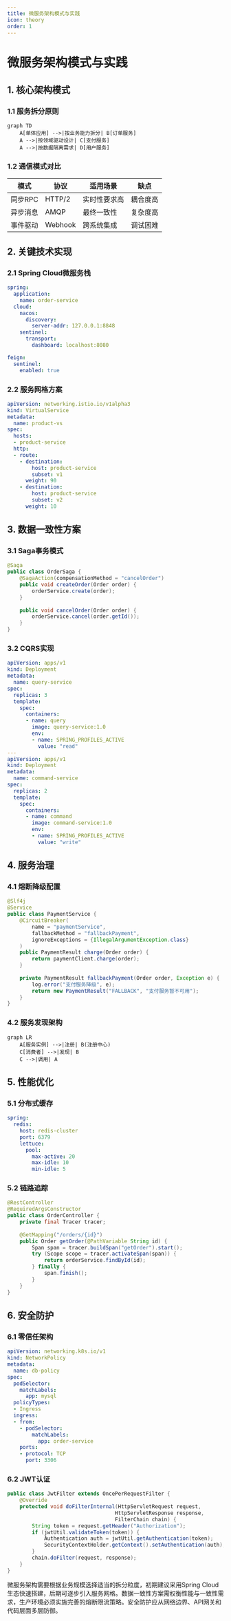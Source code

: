 ```yaml
---
title: 微服务架构模式与实践  
icon: theory  
order: 1  
---
```


# 微服务架构模式与实践  

## 1. 核心架构模式  

### 1.1 服务拆分原则  
```mermaid
graph TD
    A[单体应用] -->|按业务能力拆分| B[订单服务]
    A -->|按领域驱动设计| C[支付服务]
    A -->|按数据隔离需求| D[用户服务]
```

### 1.2 通信模式对比  
| 模式          | 协议      | 适用场景              | 缺点                  |  
|-------------|---------|-------------------|---------------------|  
| 同步RPC       | HTTP/2  | 实时性要求高          | 耦合度高              |  
| 异步消息       | AMQP    | 最终一致性           | 复杂度高              |  
| 事件驱动       | Webhook | 跨系统集成           | 调试困难              |  

## 2. 关键技术实现  

### 2.1 Spring Cloud微服务栈  
```yaml:c:\project\kphub\microservices\config\application.yml
spring:
  application:
    name: order-service
  cloud:
    nacos:
      discovery:
        server-addr: 127.0.0.1:8848
    sentinel:
      transport:
        dashboard: localhost:8080

feign:
  sentinel:
    enabled: true
```

### 2.2 服务网格方案  
```yaml:c:\project\kphub\microservices\istio\virtual-service.yaml
apiVersion: networking.istio.io/v1alpha3
kind: VirtualService
metadata:
  name: product-vs
spec:
  hosts:
  - product-service
  http:
  - route:
    - destination:
        host: product-service
        subset: v1
      weight: 90
    - destination:
        host: product-service  
        subset: v2
      weight: 10
```

## 3. 数据一致性方案  

### 3.1 Saga事务模式  
```java:c:\project\kphub\microservices\saga\OrderSaga.java
@Saga
public class OrderSaga {
    @SagaAction(compensationMethod = "cancelOrder")
    public void createOrder(Order order) {
        orderService.create(order);
    }
    
    public void cancelOrder(Order order) {
        orderService.cancel(order.getId());
    }
}
```

### 3.2 CQRS实现  
```yaml:c:\project\kphub\microservices\cqrs\deployment.yaml
apiVersion: apps/v1
kind: Deployment
metadata:
  name: query-service
spec:
  replicas: 3
  template:
    spec:
      containers:
      - name: query
        image: query-service:1.0
        env:
        - name: SPRING_PROFILES_ACTIVE
          value: "read"
---
apiVersion: apps/v1
kind: Deployment
metadata:
  name: command-service  
spec:
  replicas: 2
  template:
    spec:
      containers:
      - name: command
        image: command-service:1.0
        env:
        - name: SPRING_PROFILES_ACTIVE
          value: "write"
```

## 4. 服务治理  

### 4.1 熔断降级配置  
```java:c:\project\kphub\microservices\circuit-breaker\PaymentService.java
@Slf4j
@Service
public class PaymentService {
    @CircuitBreaker(
        name = "paymentService",
        fallbackMethod = "fallbackPayment",
        ignoreExceptions = {IllegalArgumentException.class}
    )
    public PaymentResult charge(Order order) {
        return paymentClient.charge(order);
    }
    
    private PaymentResult fallbackPayment(Order order, Exception e) {
        log.error("支付服务降级", e);
        return new PaymentResult("FALLBACK", "支付服务暂不可用");
    }
}
```

### 4.2 服务发现架构  
```mermaid
graph LR
    A[服务实例] -->|注册| B(注册中心)
    C[消费者] -->|发现| B
    C -->|调用| A
```

## 5. 性能优化  

### 5.1 分布式缓存  
```yaml:c:\project\kphub\microservices\cache\redis-config.yaml
spring:
  redis:
    host: redis-cluster
    port: 6379
    lettuce:
      pool:
        max-active: 20
        max-idle: 10
        min-idle: 5
```

### 5.2 链路追踪  
```java:c:\project\kphub\microservices\tracing\OrderController.java
@RestController
@RequiredArgsConstructor
public class OrderController {
    private final Tracer tracer;
    
    @GetMapping("/orders/{id}")
    public Order getOrder(@PathVariable String id) {
        Span span = tracer.buildSpan("getOrder").start();
        try (Scope scope = tracer.activateSpan(span)) {
            return orderService.findById(id);
        } finally {
            span.finish();
        }
    }
}
```

## 6. 安全防护  

### 6.1 零信任架构  
```yaml:c:\project\kphub\microservices\security\network-policy.yaml
apiVersion: networking.k8s.io/v1
kind: NetworkPolicy
metadata:
  name: db-policy
spec:
  podSelector:
    matchLabels:
      app: mysql
  policyTypes:
  - Ingress
  ingress:
  - from:
    - podSelector:
        matchLabels:
          app: order-service
    ports:
    - protocol: TCP
      port: 3306
```

### 6.2 JWT认证  
```java:c:\project\kphub\microservices\security\JwtFilter.java
public class JwtFilter extends OncePerRequestFilter {
    @Override
    protected void doFilterInternal(HttpServletRequest request, 
                                   HttpServletResponse response,
                                   FilterChain chain) {
        String token = request.getHeader("Authorization");
        if (jwtUtil.validateToken(token)) {
            Authentication auth = jwtUtil.getAuthentication(token);
            SecurityContextHolder.getContext().setAuthentication(auth);
        }
        chain.doFilter(request, response);
    }
}
```

微服务架构需要根据业务规模选择适当的拆分粒度，初期建议采用Spring Cloud生态快速搭建，后期可逐步引入服务网格。数据一致性方案需权衡性能与一致性需求，生产环境必须实施完善的熔断限流策略。安全防护应从网络边界、API网关和代码层面多层防御。